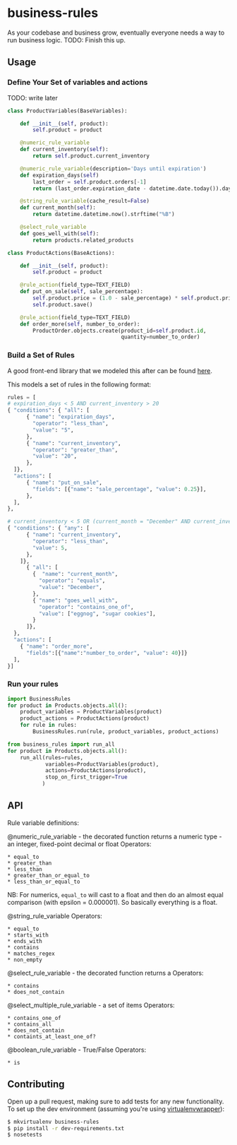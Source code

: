 business-rules
==============

As your codebase and business grow, eventually everyone needs a way to run business logic.
TODO: Finish this up.

## Usage

### Define Your Set of variables and actions
TODO: write later

```python
class ProductVariables(BaseVariables):

    def __init__(self, product):
        self.product = product

    @numeric_rule_variable
    def current_inventory(self):
        return self.product.current_inventory

    @numeric_rule_variable(description='Days until expiration')
    def expiration_days(self)
        last_order = self.product.orders[-1]
        return (last_order.expiration_date - datetime.date.today()).days

    @string_rule_variable(cache_result=False)
    def current_month(self):
        return datetime.datetime.now().strftime("%B")

    @select_rule_variable
    def goes_well_with(self):
        return products.related_products
```

```python
class ProductActions(BaseActions):

    def __init__(self, product):
        self.product = product

    @rule_action(field_type=TEXT_FIELD)
    def put_on_sale(self, sale_percentage):
        self.product.price = (1.0 - sale_percentage) * self.product.price
        self.product.save()

    @rule_action(field_type=TEXT_FIELD)
    def order_more(self, number_to_order):
        ProductOrder.objects.create(product_id=self.product.id,
                                    quantity=number_to_order)
```

### Build a Set of Rules
A good front-end library that we modeled this after can be found [here](https://github.com/chrisjpowers/business-rules).

This models a set of rules in the following format:

```python
rules = [
# expiration_days < 5 AND current_inventory > 20
{ "conditions": { "all": [
      { "name": "expiration_days",
        "operator": "less_than",
        "value": "5",
      },
      { "name": "current_inventory",
        "operator": "greater_than",
        "value": "20",
      },
  ]},
  "actions": [
      { "name": "put_on_sale",
        "fields": [{"name": "sale_percentage", "value": 0.25}],
      },
  ],
},

# current_inventory < 5 OR (current_month = "December" AND current_inventory < 20)
{ "conditions": { "any": [
      { "name": "current_inventory",
        "operator": "less_than",
        "value": 5,
      },
    ]},
      { "all": [
        {  "name": "current_month",
          "operator": "equals",
          "value": "December",
        },
        { "name": "goes_well_with",
          "operator": "contains_one_of",
          "value": ["eggnog", "sugar cookies"],
        }
      ]},
  },
  "actions": [
    { "name": "order_more",
      "fields":[{"name":"number_to_order", "value": 40}]}
  ],
}]
```

### Run your rules

```python
import BusinessRules
for product in Products.objects.all():
    product_variables = ProductVariables(product)
    product_actions = ProductActions(product)
    for rule in rules:
        BusinessRules.run(rule, product_variables, product_actions)

from business_rules import run_all
for product in Products.objects.all():
    run_all(rules=rules,
            variables=ProductVariables(product),
            actions=ProductActions(product),
            stop_on_first_trigger=True
           )
```

## API

Rule variable definitions:

@numeric_rule_variable - the decorated function returns a numeric type - an integer, fixed-point decimal or float
  Operators:

    * equal_to
    * greater_than
    * less_than
    * greater_than_or_equal_to
    * less_than_or_equal_to

NB: For numerics, `equal_to` will cast to a float and then do an almost equal comparison (with epsilon = 0.000001).  So basically everything is a float.

@string_rule_variable
  Operators:

    * equal_to
    * starts_with
    * ends_with
    * contains
    * matches_regex
    * non_empty

@select_rule_variable - the decorated function returns a 
  Operators:

    * contains
    * does_not_contain

@select_multiple_rule_variable - a set of items
  Operators:

    * contains_one_of
    * contains_all
    * does_not_contain
    * containts_at_least_one_of?

@boolean_rule_variable - True/False
  Operators:

    * is


## Contributing

Open up a pull request, making sure to add tests for any new functionality. To set up the dev environment (assuming you're using [virtualenvwrapper](http://docs.python-guide.org/en/latest/dev/virtualenvs/#virtualenvwrapper)):

```bash
$ mkvirtualenv business-rules
$ pip install -r dev-requirements.txt
$ nosetests
```
